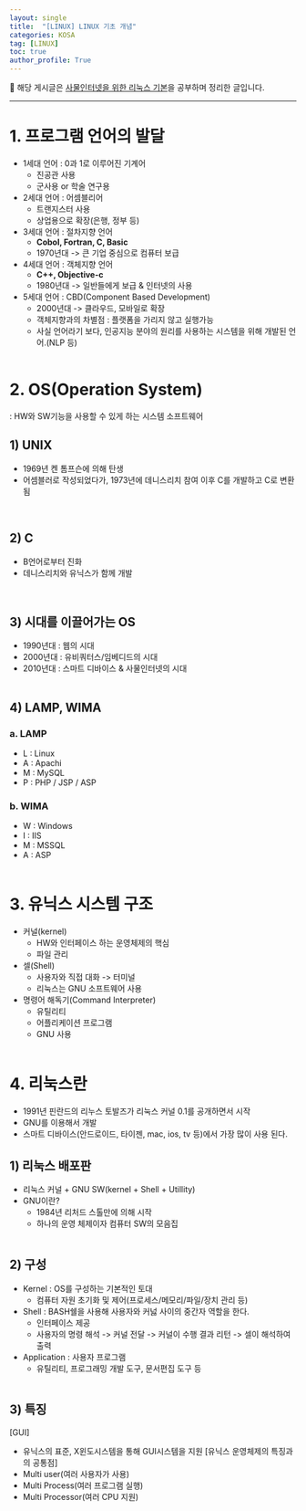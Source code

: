 ```yaml
---
layout: single
title:  "[LINUX] LINUX 기초 개념"
categories: KOSA
tag: [LINUX]
toc: true
author_profile: True
---
```


<head>
  <style>
    table.dataframe {
      white-space: normal;
      width: 100%;
      height: 240px;
      display: block;
      overflow: auto;
      font-family: Arial, sans-serif;
      font-size: 0.9rem;
      line-height: 20px;
      text-align: center;
      border: 0px !important;
    }

    table.dataframe th {
      text-align: center;
      font-weight: bold;
      padding: 8px;
    }

    table.dataframe td {
      text-align: center;
      padding: 8px;
    }

    table.dataframe tr:hover {
      background: #b8d1f3; 
    }

    .output_prompt {
      overflow: auto;
      font-size: 0.9rem;
      line-height: 1.45;
      border-radius: 0.3rem;
      -webkit-overflow-scrolling: touch;
      padding: 0.8rem;
      margin-top: 0;
      margin-bottom: 15px;
      font: 1rem Consolas, "Liberation Mono", Menlo, Courier, monospace;
      color: $code-text-color;
      border: solid 1px $border-color;
      border-radius: 0.3rem;
      word-break: normal;
      white-space: pre;
    }

  .dataframe tbody tr th:only-of-type {
      vertical-align: middle;
  }

  .dataframe tbody tr th {
      vertical-align: top;
  }

  .dataframe thead th {
      text-align: center !important;
      padding: 8px;
  }

  .page__content p {
      margin: 0 0 0px !important;
  }

  .page__content p > strong {
    font-size: 0.8rem !important;
  }

  </style>
</head>


📍 해당 게시글은 [사물인터넷을 위한 리눅스 기본](https://sesac.seoul.kr/course/active/detail.do)을 공부하며 정리한 글입니다.

---

# **1.  프로그램 언어의 발달**

- 1세대 언어 : 0과 1로 이루어진 기계어
    - 진공관 사용
    - 군사용 or 학술 연구용
- 2세대 언어 : 어셈블리어
    - 트랜지스터 사용
    - 상업용으로 확장(은행, 정부 등)
- 3세대 언어 : 절차지향 언어
    - **Cobol, Fortran, C, Basic**
    - 1970년대 -> 큰 기업 중심으로 컴퓨터 보급
- 4세대 언어 : 객체지향 언어
    - **C++, Objective-c**
    - 1980년대 -> 일반들에게 보급 & 인터넷의 사용
- 5세대 언어 : CBD(Component Based Development)
    - 2000년대 -> 클라우드, 모바일로 확장
    - 객체지향과의 차별점 : 플랫폼을 가리지 않고 실행가능
    - 사실 언어라기 보다, 인공지능 분야의 원리를 사용하는 시스템을 위해 개발된 언어.(NLP 등)
    <br><br>

# 2. OS(Operation System)

: HW와 SW기능을 사용할 수 있게 하는 시스템 소프트웨어

## 1) UNIX

- 1969년 켄 톰프슨에 의해 탄생
- 어셈블러로 작성되었다가, 1973년에 데니스리치 참여 이후 C를 개발하고 C로 변환됨
<br>

## 2) C

- B언어로부터 진화
- 데니스리치와 유닉스가 함께 개발
<br>

## 3) 시대를 이끌어가는 OS

- 1990년대 : 웹의 시대
- 2000년대 : 유비쿼터스/임베디드의 시대
- 2010년대 : 스마트 디바이스 & 사물인터넷의 시대
<br><br>

## 4) LAMP, WIMA

### a. LAMP

- L : Linux
- A : Apachi
- M : MySQL
- P : PHP / JSP / ASP

### b. WIMA

- W : Windows
- I : IIS
- M : MSSQL
- A : ASP
<br><br>

# 3. 유닉스 시스템 구조

- 커널(kernel)
    - HW와 인터페이스 하는 운영체제의 핵심
    - 파일 관리
- 셀(Shell)
    - 사용자와 직접 대화 -> 터미널
    - 리눅스는 GNU 소프트웨어 사용
- 명령어 해독기(Command Interpreter)
    - 유틸리티
    - 어플리케이션 프로그램
    - GNU 사용
    <br><br>

# 4. 리눅스란

- 1991년 핀란드의 리누스 토발즈가 리눅스 커널 0.1를 공개하면서 시작
- GNU를 이용해서 개발
- 스마트 디바이스(안드로이드, 타이젠, mac, ios, tv 등)에서 가장 많이 사용 된다.

## 1) 리눅스 배포판

- 리눅스 커널 + GNU SW(kernel + Shell + Utillity)
- GNU이란?
    - 1984년 리처드 스톨만에 의해 시작
    - 하나의 운영 체제이자 컴퓨터 SW의 모음집
    <br>

## 2) 구성

- Kernel : OS를 구성하는 기본적인 토대
    - 컴퓨터 자원 초기화 및 제어(프로세스/메모리/파일/장치 관리 등)
- Shell : BASH쉘을 사용해 사용자와 커넗 사이의 중간자 역할을 한다.
    - 인터페이스 제공
    - 사용자의 명령 해석 -> 커널 전달 -> 커널이 수행 결과 리턴 -> 셀이 해석하여 출력
- Application : 사용자 프로그램
    - 유틸리티, 프로그래밍 개발 도구, 문서편집 도구 등
    <br>

## 3) 특징

[GUI]

- 유닉스의 표준, X윈도시스템을 통해 GUI시스템을 지원
[유닉스 운영체제의 특징과의 공통점]
- Multi user(여러 사용자가 사용)
- Multi Process(여러 프로그램 실행)
- Multi Processor(여러 CPU 지원)
<br><br>
<br><br><br>